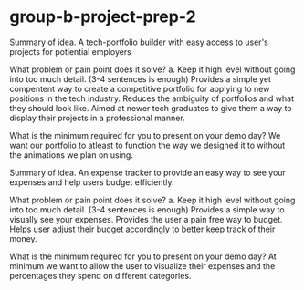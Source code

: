 # group-b-project-prep-2 

Summary of idea.
A tech-portfolio builder with easy access to user's projects for potiential employers

What problem or pain point does it solve? a. Keep it high level without going into too much detail. (3-4 sentences is enough)
Provides a simple yet compentent way to create a competitive portfolio for applying to new positions in the tech industry. 
Reduces the ambiguity of portfolios and what they should look like.
Aimed at newer tech graduates to give them a way to display their projects in a professional manner.

What is the minimum required for you to present on your demo day?
We want our portfolio to atleast to function the way we designed it to without the animations we plan on using.


Summary of idea.
An expense tracker to provide an easy way to see your expenses and help users budget efficiently.

What problem or pain point does it solve? a. Keep it high level without going into too much detail. (3-4 sentences is enough)
Provides a simple way to visually see your expenses.
Provides the user a pain free way to budget.
Helps user adjust their budget accordingly to better keep track of their money.

What is the minimum required for you to present on your demo day?
At minimum we want to allow the user to visualize their expenses and the percentages they spend on different categories.
